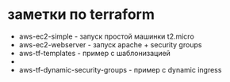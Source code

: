 # заметки по terraform

* aws-ec2-simple - запуск простой машинки t2.micro
* aws-ec2-webserver - запуск apache + security groups
* aws-tf-templates - пример с шаблонизацией
* 
* aws-tf-dynamic-security-groups - пример с dynamic ingress